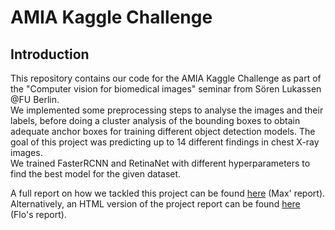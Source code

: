 # AMIA Kaggle Challenge

## Introduction
This repository contains our code for the AMIA Kaggle Challenge as part of the "Computer vision for biomedical images" seminar from Sören Lukassen @FU Berlin.  
We implemented some preprocessing steps to analyse the images and their labels, before doing a cluster analysis of the bounding boxes to obtain adequate anchor boxes for training different object detection models. 
The goal of this project was predicting up to 14 different findings in chest X-ray images.  
We trained FasterRCNN and RetinaNet with different hyperparameters to find the best model for the given dataset.  


A full report on how we tackled this project can be found [here](reports/CV_Lukassen_AMIA24_MO.pdf) (Max' report).  
Alternatively, an HTML version of the project report can be found [here](https://www.notion.so/floherzler/AMIA-Kaggle-Challenge-2024-51cf2f6466b3486eb70e3928f64acf56?pvs=4#7d12f74f9f1446a2b4bb931e576fa4c3) (Flo's report).